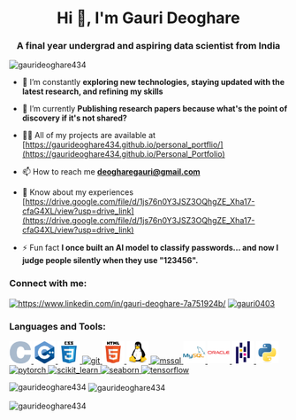 <h1 align="center">Hi 👋, I'm Gauri Deoghare</h1>
<h3 align="center">A final year undergrad and aspiring data scientist from India</h3>

<p align="left"> <img src="https://komarev.com/ghpvc/?username=gaurideoghare434&label=Profile%20views&color=0e75b6&style=flat" alt="gaurideoghare434" /> </p>

- 🔭 I’m constantly **exploring new technologies, staying updated with the latest research, and refining my skills**

- 🌱 I’m currently **Publishing research papers because what's the point of discovery if it's not shared?**

- 👨‍💻 All of my projects are available at [https://gaurideoghare434.github.io/personal_portflio/](https://gaurideoghare434.github.io/Personal_Portfolio)

- 📫 How to reach me **deogharegauri@gmail.com**

- 📄 Know about my experiences [https://drive.google.com/file/d/1js76n0Y3JSZ3OQhgZE_Xha17-cfaG4XL/view?usp=drive_link](https://drive.google.com/file/d/1js76n0Y3JSZ3OQhgZE_Xha17-cfaG4XL/view?usp=drive_link)

- ⚡ Fun fact **I once built an AI model to classify passwords… and now I judge people silently when they use "123456".**

<h3 align="left">Connect with me:</h3>
<p align="left">
<a href="https://linkedin.com/in/https://www.linkedin.com/in/gauri-deoghare-7a751924b/" target="blank"><img align="center" src="https://raw.githubusercontent.com/rahuldkjain/github-profile-readme-generator/master/src/images/icons/Social/linked-in-alt.svg" alt="https://www.linkedin.com/in/gauri-deoghare-7a751924b/" height="30" width="40" /></a>
<a href="https://www.leetcode.com/gauri0403" target="blank"><img align="center" src="https://raw.githubusercontent.com/rahuldkjain/github-profile-readme-generator/master/src/images/icons/Social/leet-code.svg" alt="gauri0403" height="30" width="40" /></a>

</p>
</p>

<h3 align="left">Languages and Tools:</h3>
<p align="left"> <a href="https://www.cprogramming.com/" target="_blank" rel="noreferrer"> <img src="https://raw.githubusercontent.com/devicons/devicon/master/icons/c/c-original.svg" alt="c" width="40" height="40"/> </a> <a href="https://www.w3schools.com/cpp/" target="_blank" rel="noreferrer"> <img src="https://raw.githubusercontent.com/devicons/devicon/master/icons/cplusplus/cplusplus-original.svg" alt="cplusplus" width="40" height="40"/> </a> <a href="https://www.w3schools.com/css/" target="_blank" rel="noreferrer"> <img src="https://raw.githubusercontent.com/devicons/devicon/master/icons/css3/css3-original-wordmark.svg" alt="css3" width="40" height="40"/> </a> <a href="https://git-scm.com/" target="_blank" rel="noreferrer"> <img src="https://www.vectorlogo.zone/logos/git-scm/git-scm-icon.svg" alt="git" width="40" height="40"/> </a> <a href="https://www.w3.org/html/" target="_blank" rel="noreferrer"> <img src="https://raw.githubusercontent.com/devicons/devicon/master/icons/html5/html5-original-wordmark.svg" alt="html5" width="40" height="40"/> </a> <a href="https://www.linux.org/" target="_blank" rel="noreferrer"> <img src="https://raw.githubusercontent.com/devicons/devicon/master/icons/linux/linux-original.svg" alt="linux" width="40" height="40"/> </a> <a href="https://www.microsoft.com/en-us/sql-server" target="_blank" rel="noreferrer"> <img src="https://www.svgrepo.com/show/303229/microsoft-sql-server-logo.svg" alt="mssql" width="40" height="40"/> </a> <a href="https://www.mysql.com/" target="_blank" rel="noreferrer"> <img src="https://raw.githubusercontent.com/devicons/devicon/master/icons/mysql/mysql-original-wordmark.svg" alt="mysql" width="40" height="40"/> </a> <a href="https://www.oracle.com/" target="_blank" rel="noreferrer"> <img src="https://raw.githubusercontent.com/devicons/devicon/master/icons/oracle/oracle-original.svg" alt="oracle" width="40" height="40"/> </a> <a href="https://pandas.pydata.org/" target="_blank" rel="noreferrer"> <img src="https://raw.githubusercontent.com/devicons/devicon/2ae2a900d2f041da66e950e4d48052658d850630/icons/pandas/pandas-original.svg" alt="pandas" width="40" height="40"/> </a> <a href="https://www.python.org" target="_blank" rel="noreferrer"> <img src="https://raw.githubusercontent.com/devicons/devicon/master/icons/python/python-original.svg" alt="python" width="40" height="40"/> </a> <a href="https://pytorch.org/" target="_blank" rel="noreferrer"> <img src="https://www.vectorlogo.zone/logos/pytorch/pytorch-icon.svg" alt="pytorch" width="40" height="40"/> </a> <a href="https://scikit-learn.org/" target="_blank" rel="noreferrer"> <img src="https://upload.wikimedia.org/wikipedia/commons/0/05/Scikit_learn_logo_small.svg" alt="scikit_learn" width="40" height="40"/> </a> <a href="https://seaborn.pydata.org/" target="_blank" rel="noreferrer"> <img src="https://seaborn.pydata.org/_images/logo-mark-lightbg.svg" alt="seaborn" width="40" height="40"/> </a> <a href="https://www.tensorflow.org" target="_blank" rel="noreferrer"> <img src="https://www.vectorlogo.zone/logos/tensorflow/tensorflow-icon.svg" alt="tensorflow" width="40" height="40"/> </a> </p>

<p><img align="left" src="https://github-readme-stats.vercel.app/api/top-langs?username=gaurideoghare434&show_icons=true&locale=en&layout=compact" alt="gaurideoghare434" /></p>

<p>&nbsp;<img align="center" src="https://github-readme-stats.vercel.app/api?username=gaurideoghare434&show_icons=true&locale=en" alt="gaurideoghare434" /></p>

<p><img align="center" src="https://github-readme-streak-stats.herokuapp.com/?user=gaurideoghare434&" alt="gaurideoghare434" /></p>
